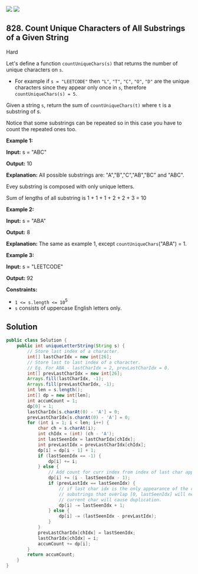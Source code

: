 [![](https://img.shields.io/github/stars/javadev/LeetCode-in-Java?label=Stars&style=flat-square)](https://github.com/javadev/LeetCode-in-Java)
[![](https://img.shields.io/github/forks/javadev/LeetCode-in-Java?label=Fork%20me%20on%20GitHub%20&style=flat-square)](https://github.com/javadev/LeetCode-in-Java/fork)

## 828\. Count Unique Characters of All Substrings of a Given String

Hard

Let's define a function `countUniqueChars(s)` that returns the number of unique characters on `s`.

*   For example if `s = "LEETCODE"` then `"L"`, `"T"`, `"C"`, `"O"`, `"D"` are the unique characters since they appear only once in `s`, therefore `countUniqueChars(s) = 5`.

Given a string `s`, return the sum of `countUniqueChars(t)` where `t` is a substring of s.

Notice that some substrings can be repeated so in this case you have to count the repeated ones too.

**Example 1:**

**Input:** s = "ABC"

**Output:** 10

**Explanation:** All possible substrings are: "A","B","C","AB","BC" and "ABC". 

Evey substring is composed with only unique letters. 

Sum of lengths of all substring is 1 + 1 + 1 + 2 + 2 + 3 = 10

**Example 2:**

**Input:** s = "ABA"

**Output:** 8

**Explanation:** The same as example 1, except `countUniqueChars`("ABA") = 1.

**Example 3:**

**Input:** s = "LEETCODE"

**Output:** 92

**Constraints:**

*   `1 <= s.length <= 10`<sup>5</sup>
*   `s` consists of uppercase English letters only.

## Solution

```java
public class Solution {
    public int uniqueLetterString(String s) {
        // Store last index of a character.
        int[] lastCharIdx = new int[26];
        // Store last to last index of a character.
        // Eg. For ABA - lastCharIdx = 2, prevLastCharIdx = 0.
        int[] prevLastCharIdx = new int[26];
        Arrays.fill(lastCharIdx, -1);
        Arrays.fill(prevLastCharIdx, -1);
        int len = s.length();
        int[] dp = new int[len];
        int accumCount = 1;
        dp[0] = 1;
        lastCharIdx[s.charAt(0) - 'A'] = 0;
        prevLastCharIdx[s.charAt(0) - 'A'] = 0;
        for (int i = 1; i < len; i++) {
            char ch = s.charAt(i);
            int chIdx = (int) (ch - 'A');
            int lastSeenIdx = lastCharIdx[chIdx];
            int prevLastIdx = prevLastCharIdx[chIdx];
            dp[i] = dp[i - 1] + 1;
            if (lastSeenIdx == -1) {
                dp[i] += i;
            } else {
                // Add count for curr index from index of last char appearance.
                dp[i] += (i - lastSeenIdx - 1);
                if (prevLastIdx == lastSeenIdx) {
                    // if last char idx is the only appearance of the char from left so far,
                    // substrings that overlap [0, lastSeenIdx] will need count to be discounted, as
                    // current char will cause duplication.
                    dp[i] -= lastSeenIdx + 1;
                } else {
                    dp[i] -= (lastSeenIdx - prevLastIdx);
                }
            }
            prevLastCharIdx[chIdx] = lastSeenIdx;
            lastCharIdx[chIdx] = i;
            accumCount += dp[i];
        }
        return accumCount;
    }
}
```